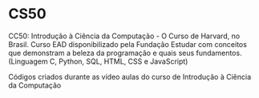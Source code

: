 # CS50
CC50: Introdução à Ciência da Computação - O Curso de Harvard, no Brasil. Curso EAD disponibilizado pela Fundação Estudar com conceitos que demonstram a beleza da programação e quais seus fundamentos. (Linguagem C, Python, SQL, HTML, CSS e JavaScript)

Códigos criados durante as vídeo aulas do curso de Introdução à Ciência da Computação
